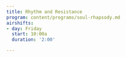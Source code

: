 ```yaml
---
title: Rhythm and Resistance
program: content/programs/soul-rhapsody.md
airshifts:
- day: Friday
  start: 10:00a
  duration: '2:00'

---
```

